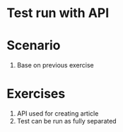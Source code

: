 # Test run with API

# Scenario

1. Base on previous exercise

# Exercises

1. API used for creating article
2. Test can be run as fully separated
